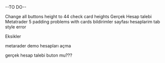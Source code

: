 --TO DO--

Change all buttons height to 44
check card heights 
Gerçek Hesap talebi
Metatrader 5 
padding problems with cards 
bildirimler sayfası
hesaplarim tab style error

Eksikler

metarader demo hesapları açma

gerçek hesap talebi buton mu???
